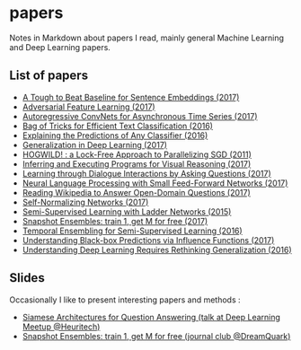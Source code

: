 # papers

Notes in Markdown about papers I read, mainly general Machine Learning and Deep Learning papers.

## List of papers 

* [A Tough to Beat Baseline for Sentence Embeddings (2017)](mds/tough_baseline_sentence_embeddings.md)
* [Adversarial Feature Learning (2017)](mds/adversarial_feature_learning.md)
* [Autoregressive ConvNets for Asynchronous Time Series (2017)](mds/autoregressive_cnn_asynchronous_ts.md)
* [Bag of Tricks for Efficient Text Classification (2016)](mds/fasttext.md)
* [Explaining the Predictions of Any Classifier (2016)](mds/lime.md)
* [Generalization in Deep Learning (2017)](mds/gen_in_dl.md)
* [HOGWILD! : a Lock-Free Approach to Parallelizing SGD (2011)](mds/hogwild.md)
* [Inferring and Executing Programs for Visual Reasoning (2017)](mds/inferring_executing_programs_vqa.md)
* [Learning through Dialogue Interactions by Asking Questions (2017)](mds/learning_dialogue_asking_questions.md)
* [Neural Language Processing with Small Feed-Forward Networks (2017)](mds/nlp_small_feedforward.md)
* [Reading Wikipedia to Answer Open-Domain Questions (2017)](mds/drqa.md)
* [Self-Normalizing Networks (2017)](mds/self_normalizing_networks.md)
* [Semi-Supervised Learning with Ladder Networks (2015)](mds/ladder_networks.md)
* [Snapshot Ensembles: train 1, get M for free (2017)](mds/snapshot_ensembles.md)
* [Temporal Ensembling for Semi-Supervised Learning (2016)](mds/temporal_ensembling.md)
* [Understanding Black-box Predictions via Influence Functions (2017)](mds/bbox_influence_functions.md)
* [Understanding Deep Learning Requires Rethinking Generalization (2016)](mds/rethinking_generalization.md)

## Slides

Occasionally I like to present interesting papers and methods :

* [Siamese Architectures for Question Answering (talk at Deep Learning Meetup @Heuritech)](https://drive.google.com/open?id=1iOWcBSDvqRjqBDIMVeiZSxQRtsCIceUDBa04CLw2APY)
* [Snapshot Ensembles: train 1, get M for free (journal club @DreamQuark)](https://drive.google.com/open?id=1rZ187b0GomaIHWpJ2UqJOLPbskWTIerOEK5vxzBMOe0)
